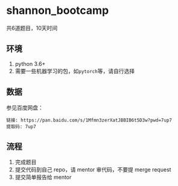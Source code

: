 # shannon_bootcamp

共6道题目，10天时间

## 环境
1. python 3.6+
2. 需要一些机器学习的包，如`pytorch`等，请自行选择

## 数据

参见百度网盘：

```
链接: https://pan.baidu.com/s/1Mfmn3zerXatJBBIB6t5D3w?pwd=7up7
提取码: 7up7
```





## 流程
1. 完成题目
3. 提交代码到自己 repo，请 mentor 审代码，不要提 merge request
4. 提交简单报告给 mentor